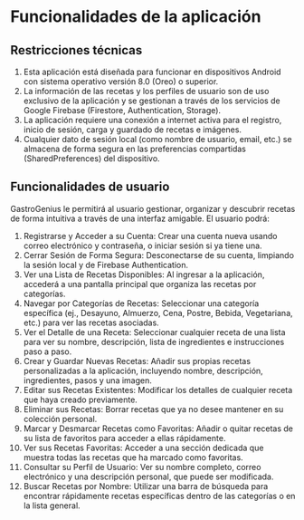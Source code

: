 # Funcionalidades de la aplicación

## Restricciones técnicas

1. Esta aplicación está diseñada para funcionar en dispositivos Android con sistema operativo versión 8.0 (Oreo) o superior.
2. La información de las recetas y los perfiles de usuario son de uso exclusivo de la aplicación y se gestionan a través de los servicios de Google Firebase (Firestore, Authentication, Storage).
3. La aplicación requiere una conexión a internet activa para el registro, inicio de sesión, carga y guardado de recetas e imágenes.
4. Cualquier dato de sesión local (como nombre de usuario, email, etc.) se almacena de forma segura en las preferencias compartidas (SharedPreferences) del dispositivo.

## Funcionalidades de usuario

GastroGenius le permitirá al usuario gestionar, organizar y descubrir recetas de forma intuitiva a través de una interfaz amigable. El usuario podrá:

1. Registrarse y Acceder a su Cuenta: Crear una cuenta nueva usando correo electrónico y contraseña, o iniciar sesión si ya tiene una.
2. Cerrar Sesión de Forma Segura: Desconectarse de su cuenta, limpiando la sesión local y de Firebase Authentication.
3. Ver una Lista de Recetas Disponibles: Al ingresar a la aplicación, accederá a una pantalla principal que organiza las recetas por categorías.
4. Navegar por Categorías de Recetas: Seleccionar una categoría específica (ej., Desayuno, Almuerzo, Cena, Postre, Bebida, Vegetariana, etc.) para ver las recetas asociadas.
5. Ver el Detalle de una Receta: Seleccionar cualquier receta de una lista para ver su nombre, descripción, lista de ingredientes e instrucciones paso a paso.
6. Crear y Guardar Nuevas Recetas: Añadir sus propias recetas personalizadas a la aplicación, incluyendo nombre, descripción, ingredientes, pasos y una imagen.
7. Editar sus Recetas Existentes: Modificar los detalles de cualquier receta que haya creado previamente.
8. Eliminar sus Recetas: Borrar recetas que ya no desee mantener en su colección personal.
9. Marcar y Desmarcar Recetas como Favoritas: Añadir o quitar recetas de su lista de favoritos para acceder a ellas rápidamente.
10. Ver sus Recetas Favoritas: Acceder a una sección dedicada que muestra todas las recetas que ha marcado como favoritas.
11. Consultar su Perfil de Usuario: Ver su nombre completo, correo electrónico y una descripción personal, que puede ser modificada.
12. Buscar Recetas por Nombre: Utilizar una barra de búsqueda para encontrar rápidamente recetas específicas dentro de las categorías o en la lista general.
